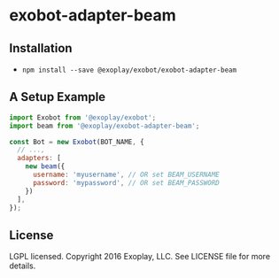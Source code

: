 # exobot-adapter-beam

## Installation

* `npm install --save @exoplay/exobot/exobot-adapter-beam`

## A Setup Example

```javascript
import Exobot from '@exoplay/exobot';
import beam from '@exoplay/exobot-adapter-beam';

const Bot = new Exobot(BOT_NAME, {
  // ...,
  adapters: [
    new beam({
      username: 'myusername', // OR set BEAM_USERNAME
      password: 'mypassword', // OR set BEAM_PASSWORD
    })
  ],
});
```

## License

LGPL licensed. Copyright 2016 Exoplay, LLC. See LICENSE file for more details.
